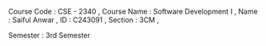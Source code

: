 Course Code : CSE - 2340 ,
Course Name : Software Development I ,
Name        : Saiful Anwar ,
ID          : C243091 ,
Section     : 3CM ,

Semester    : 3rd Semester 
